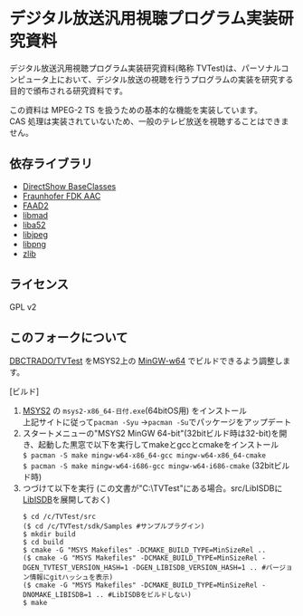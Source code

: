 デジタル放送汎用視聴プログラム実装研究資料
==========================================
デジタル放送汎用視聴プログラム実装研究資料(略称 TVTest)は、パーソナルコンピュータ上において、デジタル放送の視聴を行うプログラムの実装を研究する目的で頒布される研究資料です。

この資料は MPEG-2 TS を扱うための基本的な機能を実装しています。  
CAS 処理は実装されていないため、一般のテレビ放送を視聴することはできません。


依存ライブラリ
--------------
* [DirectShow BaseClasses](https://github.com/Microsoft/Windows-classic-samples/tree/master/Samples/Win7Samples/multimedia/directshow/baseclasses)
* [Fraunhofer FDK AAC](https://github.com/mstorsjo/fdk-aac)
* [FAAD2](http://www.audiocoding.com/faad2.html)
* [libmad](http://www.underbit.com/products/mad/)
* [liba52](http://liba52.sourceforge.net/)
* [libjpeg](http://www.ijg.org/)
* [libpng](http://libpng.org/)
* [zlib](http://zlib.net/)


ライセンス
----------
GPL v2


このフォークについて
----------
[DBCTRADO/TVTest](https://github.com/DBCTRADO/TVTest) をMSYS2上の [MinGW-w64](https://sourceforge.net/projects/mingw-w64) でビルドできるよう調整します。

[ビルド]
1. [MSYS2](https://www.msys2.org/) の `msys2-x86_64-日付.exe`(64bitOS用) をインストール  
   上記サイトに従って`pacman -Syu` →`pacman -Su`でパッケージをアップデート
2. スタートメニューの"MSYS2 MinGW 64-bit"(32bitビルド時は32-bit)を開き、起動した黒窓で以下を実行してmakeとgccとcmakeをインストール  
   `$ pacman -S make mingw-w64-x86_64-gcc mingw-w64-x86_64-cmake`  
   `$ pacman -S make mingw-w64-i686-gcc mingw-w64-i686-cmake` (32bitビルド時)
3. つづけて以下を実行 (この文書が"C:\TVTest"にある場合。src/LibISDBに[LibISDB](https://github.com/xtne6f/LibISDB)を展開しておく)
   ```
   $ cd /c/TVTest/src
   ($ cd /c/TVTest/sdk/Samples #サンプルプラグイン)
   $ mkdir build
   $ cd build
   $ cmake -G "MSYS Makefiles" -DCMAKE_BUILD_TYPE=MinSizeRel ..
   ($ cmake -G "MSYS Makefiles" -DCMAKE_BUILD_TYPE=MinSizeRel -DGEN_TVTEST_VERSION_HASH=1 -DGEN_LIBISDB_VERSION_HASH=1 .. #バージョン情報にgitハッシュを表示)
   ($ cmake -G "MSYS Makefiles" -DCMAKE_BUILD_TYPE=MinSizeRel -DNOMAKE_LIBISDB=1 .. #LibISDBをビルドしない)
   $ make
   ```
